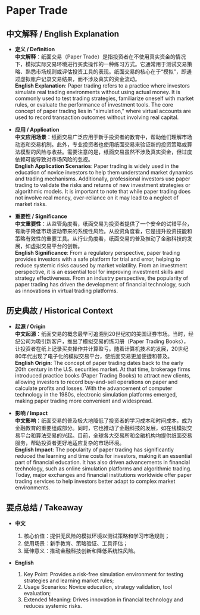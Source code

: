 # Paper Trade

## 中文解释 / English Explanation

* **定义 / Definition**  
  **中文解释**：纸面交易（Paper Trade）是指投资者在不使用真实资金的情况下，模拟实际交易环境进行买卖操作的一种练习方式。它通常用于测试交易策略、熟悉市场规则或评估投资工具的表现。纸面交易的核心在于“模拟”，即通过虚拟账户记录交易结果，而不涉及真实的资金流动。  
  **English Explanation**: Paper trading refers to a practice where investors simulate real trading environments without using actual money. It is commonly used to test trading strategies, familiarize oneself with market rules, or evaluate the performance of investment tools. The core concept of paper trading lies in "simulation," where virtual accounts are used to record transaction outcomes without involving real capital.

* **应用 / Application**  
  **中文应用场景**：纸面交易广泛应用于新手投资者的教育中，帮助他们理解市场动态和交易机制。此外，专业投资者也使用纸面交易来验证新的投资策略或算法模型的风险与收益。需要注意的是，纸面交易虽然不涉及真实资金，但过度依赖可能导致对市场风险的忽视。  
  **English Application Scenarios**: Paper trading is widely used in the education of novice investors to help them understand market dynamics and trading mechanisms. Additionally, professional investors use paper trading to validate the risks and returns of new investment strategies or algorithmic models. It is important to note that while paper trading does not involve real money, over-reliance on it may lead to a neglect of market risks.

* **重要性 / Significance**  
  **中文重要性**：从监管角度看，纸面交易为投资者提供了一个安全的试错平台，有助于降低市场波动带来的系统性风险。从投资角度看，它是提升投资技能和策略有效性的重要工具。从行业角度看，纸面交易的普及推动了金融科技的发展，如虚拟交易平台的创新。  
  **English Significance**: From a regulatory perspective, paper trading provides investors with a safe platform for trial and error, helping to reduce systemic risks caused by market volatility. From an investment perspective, it is an essential tool for improving investment skills and strategy effectiveness. From an industry perspective, the popularity of paper trading has driven the development of financial technology, such as innovations in virtual trading platforms.

## 历史典故 / Historical Context

* **起源 / Origin**  
  **中文起源**：纸面交易的概念最早可追溯到20世纪初的美国证券市场。当时，经纪公司为吸引新客户，推出了模拟交易的练习册（Paper Trading Books），让投资者在纸上记录买卖操作并计算盈亏。随着计算机技术的发展，20世纪80年代出现了电子化的模拟交易平台，使纸面交易更加便捷和普及。  
  **English Origin**: The concept of paper trading dates back to the early 20th century in the U.S. securities market. At that time, brokerage firms introduced practice books (Paper Trading Books) to attract new clients, allowing investors to record buy-and-sell operations on paper and calculate profits and losses. With the advancement of computer technology in the 1980s, electronic simulation platforms emerged, making paper trading more convenient and widespread.

* **影响 / Impact**  
  **中文影响**：纸面交易的普及极大地降低了投资者的学习成本和时间成本，成为金融教育的重要组成部分。同时，它也推动了金融科技的发展，如在线模拟交易平台和算法交易的兴起。目前，全球各大交易所和金融机构均提供纸面交易服务，帮助投资者更好地适应复杂的市场环境。  
  **English Impact**: The popularity of paper trading has significantly reduced the learning and time costs for investors, making it an essential part of financial education. It has also driven advancements in financial technology, such as online simulation platforms and algorithmic trading. Today, major exchanges and financial institutions worldwide offer paper trading services to help investors better adapt to complex market environments.

## 要点总结 / Takeaway

* **中文**  
  1. 核心价值：提供无风险的模拟环境以测试策略和学习市场规则；
  2. 使用场景：新手教育、策略验证、工具评估；
  3. 延伸意义：推动金融科技创新和降低系统性风险。

* **English**  
  1. Key Point: Provides a risk-free simulation environment for testing strategies and learning market rules;  
  2. Usage Scenarios: Novice education, strategy validation, tool evaluation;  
  3. Extended Meaning: Drives innovation in financial technology and reduces systemic risks.